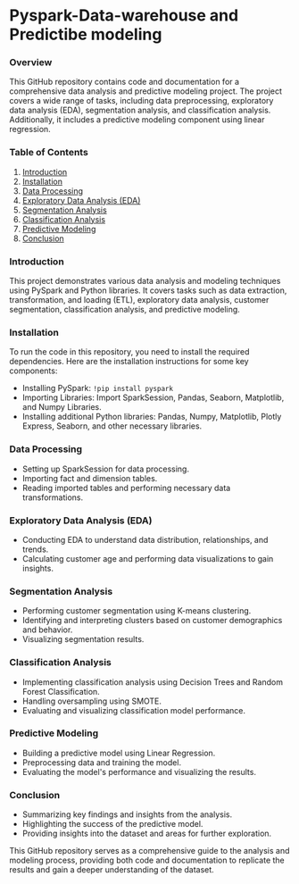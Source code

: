 # Pyspark-Data-warehouse and Predictibe modeling

### Overview
This GitHub repository contains code and documentation for a comprehensive data analysis and predictive modeling project. The project covers a wide range of tasks, including data preprocessing, exploratory data analysis (EDA), segmentation analysis, and classification analysis. Additionally, it includes a predictive modeling component using linear regression.

### Table of Contents
1. [Introduction](#introduction)
2. [Installation](#installation)
3. [Data Processing](#data-processing)
4. [Exploratory Data Analysis (EDA)](#eda)
5. [Segmentation Analysis](#segmentation-analysis)
6. [Classification Analysis](#classification-analysis)
7. [Predictive Modeling](#predictive-modeling)
8. [Conclusion](#conclusion)

### Introduction <a name="introduction"></a>
This project demonstrates various data analysis and modeling techniques using PySpark and Python libraries. It covers tasks such as data extraction, transformation, and loading (ETL), exploratory data analysis, customer segmentation, classification analysis, and predictive modeling.

### Installation <a name="installation"></a>
To run the code in this repository, you need to install the required dependencies. Here are the installation instructions for some key components:

- Installing PySpark: `!pip install pyspark`
- Importing Libraries: Import SparkSession, Pandas, Seaborn, Matplotlib, and Numpy Libraries.
- Installing additional Python libraries: Pandas, Numpy, Matplotlib, Plotly Express, Seaborn, and other necessary libraries.

### Data Processing <a name="data-processing"></a>
- Setting up SparkSession for data processing.
- Importing fact and dimension tables.
- Reading imported tables and performing necessary data transformations.

### Exploratory Data Analysis (EDA) <a name="eda"></a>
- Conducting EDA to understand data distribution, relationships, and trends.
- Calculating customer age and performing data visualizations to gain insights.

### Segmentation Analysis <a name="segmentation-analysis"></a>
- Performing customer segmentation using K-means clustering.
- Identifying and interpreting clusters based on customer demographics and behavior.
- Visualizing segmentation results.

### Classification Analysis <a name="classification-analysis"></a>
- Implementing classification analysis using Decision Trees and Random Forest Classification.
- Handling oversampling using SMOTE.
- Evaluating and visualizing classification model performance.

### Predictive Modeling <a name="predictive-modeling"></a>
- Building a predictive model using Linear Regression.
- Preprocessing data and training the model.
- Evaluating the model's performance and visualizing the results.

### Conclusion <a name="conclusion"></a>
- Summarizing key findings and insights from the analysis.
- Highlighting the success of the predictive model.
- Providing insights into the dataset and areas for further exploration.

This GitHub repository serves as a comprehensive guide to the analysis and modeling process, providing both code and documentation to replicate the results and gain a deeper understanding of the dataset.


